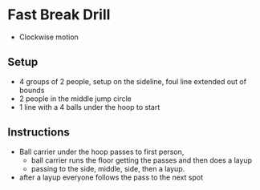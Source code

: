 # Fast Break Drill

- Clockwise motion

## Setup
- 4 groups of 2 people, setup on the sideline, foul line extended out of bounds
- 2 people in the middle jump circle
- 1 line with a 4 balls under the hoop to start

## Instructions
- Ball carrier under the hoop passes to first person,
  - ball carrier runs the floor getting the passes and then does a layup
  - passing to the side, middle, side, then a layup.  
- after a layup everyone follows the pass to the next spot

